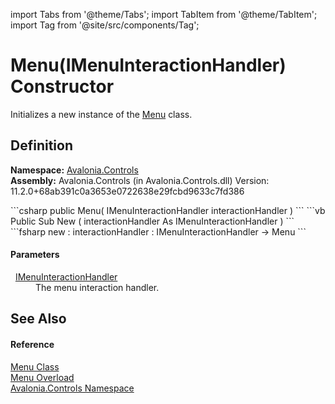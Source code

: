 import Tabs from '@theme/Tabs'; 
import TabItem from '@theme/TabItem'; 
import Tag from '@site/src/components/Tag'; 

# Menu(IMenuInteractionHandler) Constructor


Initializes a new instance of the <a href="T_Avalonia_Controls_Menu">Menu</a> class.



## Definition
**Namespace:** <a href="N_Avalonia_Controls">Avalonia.Controls</a>  
**Assembly:** Avalonia.Controls (in Avalonia.Controls.dll) Version: 11.2.0+68ab391c0a3653e0722638e29fcbd9633c7fd386

<Tabs groupId="api-code-preview">
<TabItem value="csharp" label="C#">
```csharp
public Menu(
	IMenuInteractionHandler interactionHandler
)
```
</TabItem>
<TabItem value="vb" label="VB">
```vb
Public Sub New ( 
	interactionHandler As IMenuInteractionHandler
)
```
</TabItem>
<TabItem value="fsharp" label="F#">
```fsharp
new : 
        interactionHandler : IMenuInteractionHandler -> Menu
```
</TabItem>
</Tabs>



#### Parameters
<dl><dt>  <a href="T_Avalonia_Controls_Platform_IMenuInteractionHandler">IMenuInteractionHandler</a></dt><dd>The menu interaction handler.</dd></dl>

## See Also


#### Reference
<a href="T_Avalonia_Controls_Menu">Menu Class</a>  
<a href="Overload_Avalonia_Controls_Menu__ctor">Menu Overload</a>  
<a href="N_Avalonia_Controls">Avalonia.Controls Namespace</a>  

